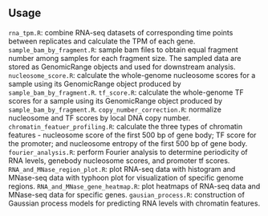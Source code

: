 ## Usage
`rna_tpm.R`: combine RNA-seq datasets of corresponding time points between replicates and calculate the TPM of each gene. 
`sample_bam_by_fragment.R`: sample bam files to obtain equal fragment number among samples for each fragment size. The sampled data are stored as GenomicRange objects and used for downstream analysis. 
`nucleosome_score.R`: calculate the whole-genome nucleosome scores for a sample using its GenomicRange object produced by `sample_bam_by_fragment.R`.
`tf_score.R`: calculate the whole-genome TF scores for a sample using its GenomicRange object produced by `sample_bam_by_fragment.R`.
`copy_number_correction.R`: normalize nucleosome and TF scores by local DNA copy number.
`chromatin_featuer_profiling.R`: calculate the three types of chromatin features - nucleosome score of the first 500 bp of gene body; TF score for the promoter; and nucleosome entropy of the first 500 bp of gene body.
`fourier_analysis.R`: perform Fourier analysis to determine periodicity of RNA levels, genebody nucleosome scores, and promoter tf scores.
`RNA_and_MNase_region_plot.R`: plot RNA-seq data with histogram and MNase-seq data with typhoon plot for visualization of specific genome regions.
`RNA_and_MNase_gene_heatmap.R`: plot heatmaps of RNA-seq data and MNase-seq data for specific genes.
`gausian_process.R`: construction of Gaussian process models for predicting RNA levels with chromatin features.